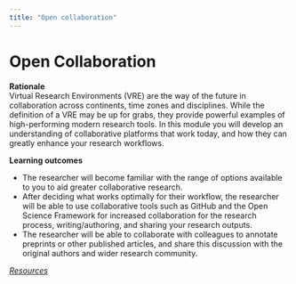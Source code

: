 ```yaml
---
title: "Open collaboration"
---
```


# Open Collaboration
**Rationale**   
Virtual Research Environments (VRE) are the way of the future in collaboration across continents, time zones and disciplines. While the definition of a VRE may be up for grabs, they provide powerful examples of high-performing modern research tools. In this module you will develop an understanding of collaborative platforms that work today, and how they can greatly enhance your research workflows.   

**Learning outcomes**  
* The researcher will become familiar with the range of options available to you to aid greater collaborative research.
* After deciding what works optimally for their workflow, the researcher will be able to use collaborative tools such as GitHub and the Open Science Framework for increased collaboration for the research process, writing/authoring, and sharing your research outputs.
* The researcher will be able to collaborate with colleagues to annotate preprints or other published articles, and share this discussion with the original authors and wider research community.

[_Resources_](http://opensciencemooc.eu/resources/#two)
